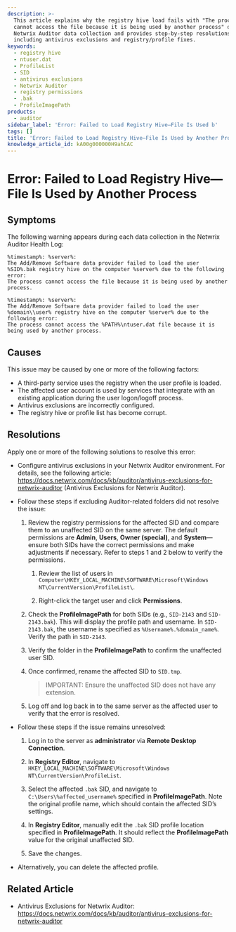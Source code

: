 ```yaml
---
description: >-
  This article explains why the registry hive load fails with "The process
  cannot access the file because it is being used by another process" during
  Netwrix Auditor data collection and provides step-by-step resolutions,
  including antivirus exclusions and registry/profile fixes.
keywords:
  - registry hive
  - ntuser.dat
  - ProfileList
  - SID
  - antivirus exclusions
  - Netwrix Auditor
  - registry permissions
  - .bak
  - ProfileImagePath
products:
  - auditor
sidebar_label: 'Error: Failed to Load Registry Hive—File Is Used b'
tags: []
title: 'Error: Failed to Load Registry Hive—File Is Used by Another Process'
knowledge_article_id: kA00g000000H9ahCAC
---
```


# Error: Failed to Load Registry Hive—File Is Used by Another Process

## Symptoms

The following warning appears during each data collection in the Netwrix Auditor Health Log:

```
%timestamp%: %server%: 
The Add/Remove Software data provider failed to load the user %SID%.bak registry hive on the computer %server% due to the following error:
The process cannot access the file because it is being used by another process.
```

```
%timestamp%: %server%: 
The Add/Remove Software data provider failed to load the user %domain\\user% registry hive on the computer %server% due to the following error:
The process cannot access the %PATH%\ntuser.dat file because it is being used by another process.
```

## Causes

This issue may be caused by one or more of the following factors:

- A third-party service uses the registry when the user profile is loaded.
- The affected user account is used by services that integrate with an existing application during the user logon/logoff process.
- Antivirus exclusions are incorrectly configured.
- The registry hive or profile list has become corrupt.

## Resolutions

Apply one or more of the following solutions to resolve this error:

- Configure antivirus exclusions in your Netwrix Auditor environment. For details, see the following article: https://docs.netwrix.com/docs/kb/auditor/antivirus-exclusions-for-netwrix-auditor (Antivirus Exclusions for Netwrix Auditor).

- Follow these steps if excluding Auditor-related folders did not resolve the issue:

  1. Review the registry permissions for the affected SID and compare them to an unaffected SID on the same server. The default permissions are **Admin**, **Users**, **Owner (special)**, and **System**—ensure both SIDs have the correct permissions and make adjustments if necessary. Refer to steps 1 and 2 below to verify the permissions.

     1. Review the list of users in `Computer\HKEY_LOCAL_MACHINE\SOFTWARE\Microsoft\Windows NT\CurrentVersion\ProfileList\`.

     2. Right-click the target user and click **Permissions**.

  2. Check the **ProfileImagePath** for both SIDs (e.g., `SID-2143` and `SID-2143.bak`). This will display the profile path and username. In `SID-2143.bak`, the username is specified as `%Username%.%domain_name%`. Verify the path in `SID-2143`.

  3. Verify the folder in the **ProfileImagePath** to confirm the unaffected user SID.

  4. Once confirmed, rename the affected SID to `SID.tmp`.

     > IMPORTANT: Ensure the unaffected SID does not have any extension.

  5. Log off and log back in to the same server as the affected user to verify that the error is resolved.

- Follow these steps if the issue remains unresolved:

  1. Log in to the server as **administrator** via **Remote Desktop Connection**.

  2. In **Registry Editor**, navigate to `HKEY_LOCAL_MACHINE\SOFTWARE\Microsoft\Windows NT\CurrentVersion\ProfileList`.

  3. Select the affected `.bak` SID, and navigate to `C:\Users\%affected_username%` specified in **ProfileImagePath**. Note the original profile name, which should contain the affected SID’s settings.

  4. In **Registry Editor**, manually edit the `.bak` SID profile location specified in **ProfileImagePath**. It should reflect the **ProfileImagePath** value for the original unaffected SID.

  5. Save the changes.

- Alternatively, you can delete the affected profile.

## Related Article

- Antivirus Exclusions for Netwrix Auditor: https://docs.netwrix.com/docs/kb/auditor/antivirus-exclusions-for-netwrix-auditor
